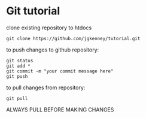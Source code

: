 # Git tutorial

clone existing repository to htdocs

    git clone https://github.com/jgkenney/tutorial.git

to push changes to github repository:

    git status
    git add *
    git commit -m "your commit message here"
    git push

to pull changes from repository:

    git pull

ALWAYS PULL BEFORE MAKING CHANGES
